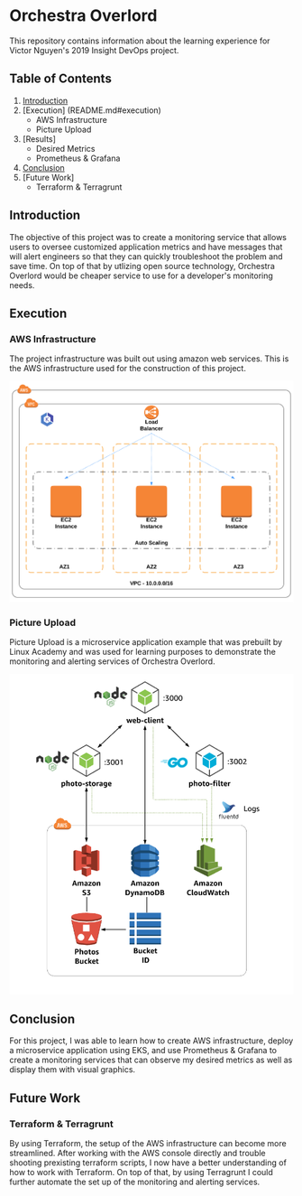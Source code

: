 # Orchestra Overlord

This repository contains information about the learning experience for Victor Nguyen's 2019 Insight DevOps project.

## Table of Contents

1. [Introduction](README.md#introduction)
2. [Execution] (README.md#execution)
	* AWS Infrastructure
    * Picture Upload
3. [Results]
    * Desired Metrics
	* Prometheus & Grafana
4. [Conclusion](README.md#conclusion)
5. [Future Work]
    * Terraform & Terragrunt
    

## Introduction

The objective of this project was to create a monitoring service that allows users to oversee customized application metrics and have messages that will alert engineers so that they can quickly troubleshoot the problem and save time. On top of that by utlizing open source technology, Orchestra Overlord would be cheaper service to use for a developer's monitoring needs.


## Execution

### AWS Infrastructure 

The project infrastructure was built out using amazon web services. 
This is the AWS infrastructure used for the construction of this project.

![Fig 1: AWS infrastructure](/images/aws_infra.png)

### Picture Upload

Picture Upload is a microservice application example that was prebuilt by Linux Academy and was used for learning purposes to demonstrate the monitoring and alerting services of Orchestra Overlord.

![Fig 2: Picture Upload](/images/picture_upload_infra.png)

## Conclusion

For this project, I was able to learn how to create AWS infrastructure, deploy a microservice application using EKS, and use Prometheus & Grafana to create a monitoring services that can observe my desired metrics as well as display them with visual graphics. 

## Future Work

### Terraform & Terragrunt

By using Terraform, the setup of the AWS infrastructure can become more streamlined. After working with the AWS console directly and trouble shooting prexisting terraform scripts, I now have a better understanding of how to work with Terraform. On top of that, by using Terragrunt I could further automate the set up of the monitoring and alerting services.

